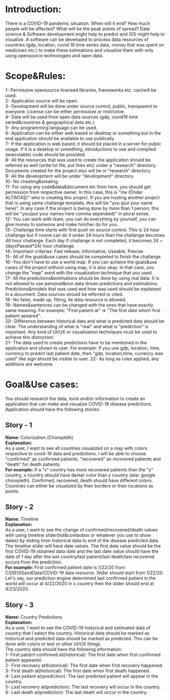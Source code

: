 # Introduction:

There is a COVID-19 pandemic situation. When will it end? How much people will be affected? What will be the peak points of spread? Data science & Software development might help to predict and GIS might help to visualize. A software can be developed to process data resources of countries (gdp, location, covid 19 time series data, money that was spent on medicines etc.) to make these estimations and visualize them with only using opensource technologies and open data.

# Scope&Rules:

1- Permissive opensource licensed libraries, frameworks etc. can/will be used.  
2- Application source will be open.  
3- Development will be done under source control, public, transparent to everyone. License can be either permissive or restrictive.  
4- Data will be used from open data sources (gdp, covid19 time seried&countries & geographical data etc.)  
5- Any programming language can be used.  
6- Application can be either web based or desktop or something but in the end application should be available to use publically.  
7- If the application is web based, it should be placed in a server for public usage. If it is a desktop or something, introductions to use and compiled (executable) code should be provided.  
8- All the resources that was used to create the application should be referred as well (write txt file, put links etc) under a "research" directory. Documents created for the project also will be in "research" directory.  
9- All the development will be under "development" directory.  
10- No cheating&stealing.  
11- For using any code&data&document etc from here, you should get permission from respective owner. In this case, this is "me (Önder ALTINTAŞ)" who is creating this project. If you are hosting another project that is using same challange template, this will be "you (put your name here)". In any case if the project is being done by more than 1 person, this will be "you(put your names here comma seperated)" in plural sense.  
12- You can work with team, you can do everything by yourself, you can give money to someone and make him/her do for you.  
13- Challange time starts with first push on source control. This is 24 hour challange but if noone can do it under 24 hours than the challange becomes 48 hour challange. Each day if challange is not completed, it becomes 24 + (daysPassed*24) hour challange.  
14- Important criterias: Fast release, Informative, Useable, Precise  
15- All of the goals&use cases should be completed to finish the challange.  
16- You don't have to use a world map. If you can achieve the goals&use cases of the project without using map, it is also okay. In that case, you change the "map" word with the visualization technique that you used.  
17- All the predictions&estimations should be done by using real data. It is not allowed to use personal&non data driven predictions and estimations. Predictions&models that was used and how was used should be explained in a document. Data sources should be referred or cited.  
18- No false, made up, fitting, lie data resource is allowed.  
19- Names&sentences can be changed with the ones that have exactly same meaning. For example: "First patient at" => "The first date which first patient apeared".  
20- Difference between historical data and what is predicted data should be clear. The understanding of what is "real" and what is "prediction" is important. Any kind of UI/UX or visualisation techniques must be used to achieve this distinction.  
21- The data used to create predictions have to be mentioned in the application and shown to user. For example: If you use gdp, location, time, currency to predict last patient date, then "gdp, location,time, currency was used" like sign should be visible to user.
22- As long as rules applied, any additions are welcome.

# Goal&Use cases:
You should research the data, tools and/or information to create an application that can make and visualize COVID-19 disease predictions. Application should have the following stories:

## Story - 1
**Name:** Colorization (Choropleth)  
**Explanation:**  
As a user, I want to see all countries visualized on a map with colors respective to covid-19 data and predictions. I will be able to choose "confirmed" as confirmed patients, "recovered" as recovered patients and "death" for death patients.  
**For example:** If a "x" country has more recovered patients than the "y" country, x country should have darker color than y country (see: google choropleth). Confirmed, recovered, death should have different colors. Countries can either be visualized by their borders or their locations as points. 

## Story - 2
**Name:** Timeline  
**Explanation:**  
As a user, I want to see the change of confirmed/recovered/death values with using timeline slider(list&combobox or whatever you use to show dates) by sliding from historical data to end of the disease predicted data.  
The timeline slider will have date values. The first date value should be the first COVID-19 obtained data date and the last date value should have the date of 1 day after the last country/last patient/last death/last recovered occurs from the prediction.  
**For example:** First confirmed patient date is 1/22/20 from CSSEGISandData/COVID-19 data resource. Slider should start from 1/22/20. Let's say, our prediction engine determined last confirmed patient in the world will occur at 4/22/2020 in x country then the slider should end at 4/23/2020.

## Story - 3 
**Name:** Country Predictions  
**Explanation:**  
As a user, I want to see the COVID-19 historical and estimated data of country that I select the country. Historical data should be marked as historical and predicted data should be marked as predicted. This can be done with colors or text or other UI/UX things.  
The country data should have the following information:  
  1- First patient confirmed at(historical): The first date when first confirmed patient appeared.  
  2- First recovery at(historical): The first date when first recovery happened.  
  3- First death at(historical): The first date when first death happened.  
  4- Last patient at(prediction): The last predicted patient will appear in the country.  
  5- Last recovery at(prediction): The last recovery will occur in the country.  
  6- Last death at(prediction): The last death will occur in the country.  
  
